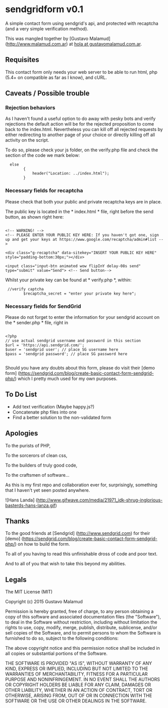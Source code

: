 # sendgridform v0.1

A simple contact form using sendgrid's api, and protected with recaptcha (and a very simple verification method).

This was mangled together by [Gustavo Malamud] (http://www.malamud.com.ar) at [hola at gustavomalamud.com.ar](hola@gustavomalamud.com.ar).

## Requisites

This contact form only needs your web server to be able to run html, php (5.4+ on compatible as far as I know), and cURL. 

## Caveats / Possible trouble

### Rejection behaviors

As I haven't found a useful option to do away with pesky bots and verify rejections the default action will be for the rejected proposition to come back to the index.html.
Nevertheless you can kill off all rejected requests by either redirecting to another page of your choice or directly killing off all activity on the script.

To do so, please check your js folder, on the verify.php file and check the section of the code we mark below:

```
  else
        {
         	header("Location: ../index.html");
        }

```
### Necessary fields for recaptcha

Please check that both your public and private recaptcha keys are in place. 

The public key is located in the * index.html * file, right before the send button, as shown right here:

```

<!-- WARNING! -->
<!-- PLEASE ENTER YOUR PUBLIC KEY HERE: If you haven't got one, sign up and get your keys at https://www.google.com/recaptcha/admin#list -->

<div class="g-recaptcha" data-sitekey="INSERT YOUR PUBLIC KEY HERE" style="padding-bottom:30px;"></div>

<input class="input-btn animated wow flipInY delay-08s send" type="submit" value="Send"> <!-- Send button-->

```

Whilst your private key can be found at * verify.php *, within:  

```
 //verify captcha
        $recaptcha_secret = "enter your private key here";

```

### Necessary fields for SendGrid

Please do not forget to enter the information for your sendgrid account on the * sender.php * file, right in 

```

<?php
// use actual sendgrid username and password in this section
$url = 'https://api.sendgrid.com/'; 
$user = 'sendgrid user'; // place SG username here
$pass = 'sendgrid password'; // place SG password here


```

Should you have any doubts about this form, please do visit their [demo form] (https://sendgrid.com/blog/create-basic-contact-form-sendgrid-php/) which I pretty much used for my own purposes. 



## To Do List

- Add text verification (Maybe happy.js?)
- Concatenate php files into one
- Find a better solution to the non-validated form

## Apologies

To the purists of PHP, 

To the sorcerors of clean css, 

To the builders of truly good code, 

To the craftsmen of software...

As this is my first repo and collaboration ever for, surprisingly, something that I haven't yet seen posted anywhere.


![Hans Landa] (http://www.gifwave.com/media/21971_idk-shrug-inglorious-basterds-hans-lanza.gif)


## Thanks

To the good friends at [Sendgrid] (http://www.sendgrid.com) for their [demo] (https://sendgrid.com/blog/create-basic-contact-form-sendgrid-php/) on how to build the form.

To all of you having to read this unfinishable dross of code and poor text. 

And to all of you that wish to take this beyond my abilities.

## Legals

The MIT License (MIT)

Copyright (c) 2015 Gustavo Malamud

Permission is hereby granted, free of charge, to any person obtaining a copy
of this software and associated documentation files (the "Software"), to deal
in the Software without restriction, including without limitation the rights
to use, copy, modify, merge, publish, distribute, sublicense, and/or sell
copies of the Software, and to permit persons to whom the Software is
furnished to do so, subject to the following conditions:

The above copyright notice and this permission notice shall be included in all
copies or substantial portions of the Software.

THE SOFTWARE IS PROVIDED "AS IS", WITHOUT WARRANTY OF ANY KIND, EXPRESS OR
IMPLIED, INCLUDING BUT NOT LIMITED TO THE WARRANTIES OF MERCHANTABILITY,
FITNESS FOR A PARTICULAR PURPOSE AND NONINFRINGEMENT. IN NO EVENT SHALL THE
AUTHORS OR COPYRIGHT HOLDERS BE LIABLE FOR ANY CLAIM, DAMAGES OR OTHER
LIABILITY, WHETHER IN AN ACTION OF CONTRACT, TORT OR OTHERWISE, ARISING FROM,
OUT OF OR IN CONNECTION WITH THE SOFTWARE OR THE USE OR OTHER DEALINGS IN THE
SOFTWARE.
